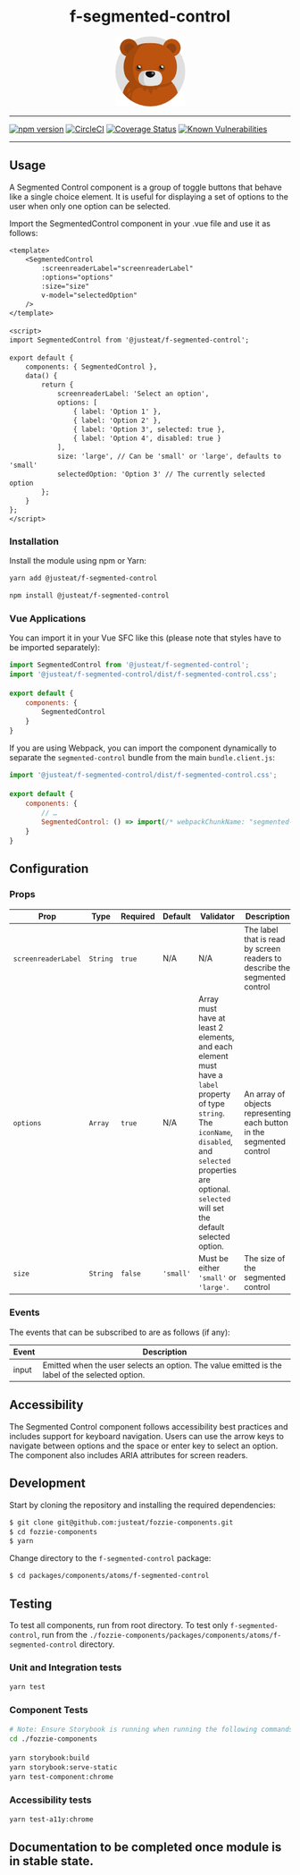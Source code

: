 <div align="center">

# f-segmented-control

<img width="125" alt="Fozzie Bear" src="../../../../bear.png" />

</div>

---

[![npm version](https://badge.fury.io/js/%40justeat%2Ff-segmented-control.svg)](https://badge.fury.io/js/%40justeat%2Ff-segmented-control)
[![CircleCI](https://circleci.com/gh/justeat/fozzie-components.svg?style=svg)](https://circleci.com/gh/justeat/workflows/fozzie-components)
[![Coverage Status](https://coveralls.io/repos/github/justeat/f-segmented-control/badge.svg)](https://coveralls.io/github/justeat/f-segmented-control)
[![Known Vulnerabilities](https://snyk.io/test/github/justeat/f-segmented-control/badge.svg?targetFile=package.json)](https://snyk.io/test/github/justeat/f-segmented-control?targetFile=package.json)

---

## Usage
A Segmented Control component is a group of toggle buttons that behave like a single choice element. It is useful for displaying a set of options to the user when only one option can be selected.


Import the SegmentedControl component in your .vue file and use it as follows:

```
<template>
    <SegmentedControl
        :screenreaderLabel="screenreaderLabel"
        :options="options"
        :size="size"
        v-model="selectedOption"
    />
</template>

<script>
import SegmentedControl from '@justeat/f-segmented-control';

export default {
    components: { SegmentedControl },
    data() {
        return {
            screenreaderLabel: 'Select an option',
            options: [
                { label: 'Option 1' },
                { label: 'Option 2' },
                { label: 'Option 3', selected: true },
                { label: 'Option 4', disabled: true }
            ],
            size: 'large', // Can be 'small' or 'large', defaults to 'small'
            selectedOption: 'Option 3' // The currently selected option
        };
    }
};
</script>

```

### Installation

Install the module using npm or Yarn:

```sh
yarn add @justeat/f-segmented-control
```

```sh
npm install @justeat/f-segmented-control
```



### Vue Applications

You can import it in your Vue SFC like this (please note that styles have to be imported separately):

```js
import SegmentedControl from '@justeat/f-segmented-control';
import '@justeat/f-segmented-control/dist/f-segmented-control.css';

export default {
    components: {
        SegmentedControl
    }
}
```

If you are using Webpack, you can import the component dynamically to separate the `segmented-control` bundle from the main `bundle.client.js`:

```js
import '@justeat/f-segmented-control/dist/f-segmented-control.css';

export default {
    components: {
        // …
        SegmentedControl: () => import(/* webpackChunkName: "segmented-control" */ '@justeat/f-segmented-control')
    }
}
```

## Configuration

### Props

| Prop | Type | Required | Default | Validator | Description |
| --- | --- | --- | --- | --- | --- |
| `screenreaderLabel` | `String` | `true` | N/A | N/A | The label that is read by screen readers to describe the segmented control |
| `options` | `Array` | `true` | N/A | Array must have at least 2 elements, and each element must have a `label` property of type `string`. The `iconName`, `disabled`, and `selected` properties are optional. `selected` will set the default selected option. | An array of objects representing each button in the segmented control |
| `size` | `String` | `false` | `'small'` | Must be either `'small'` or `'large'`. | The size of the segmented control |



### Events

The events that can be subscribed to are as follows (if any):

| Event | Description |
| ----- | ----------- |
| input | Emitted when the user selects an option. The value emitted is the label of the selected option. |

## Accessibility
The Segmented Control component follows accessibility best practices and includes support for keyboard navigation. Users can use the arrow keys to navigate between options and the space or enter key to select an option. The component also includes ARIA attributes for screen readers.

## Development

Start by cloning the repository and installing the required dependencies:

```sh
$ git clone git@github.com:justeat/fozzie-components.git
$ cd fozzie-components
$ yarn
```

Change directory to the `f-segmented-control` package:

```sh
$ cd packages/components/atoms/f-segmented-control
```

## Testing

To test all components, run from root directory.
To test only `f-segmented-control`, run from the `./fozzie-components/packages/components/atoms/f-segmented-control` directory.

### Unit and Integration tests

```sh
yarn test
```

### Component Tests

```bash
# Note: Ensure Storybook is running when running the following commands
cd ./fozzie-components

yarn storybook:build
yarn storybook:serve-static
yarn test-component:chrome
```

### Accessibility tests
```bash
yarn test-a11y:chrome
```

## Documentation to be completed once module is in stable state.


